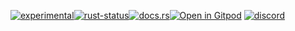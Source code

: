 <!--{ generate.module_header.start() }-->
 [![experimental](https://raster.shields.io/static/v1?label=&message=experimental&color=orange)](https://github.com/emersion/stability-badges#experimental)[![rust-status](https://github.com/Wandalen/wTools/actions/workflows/module_test_experimental_b_push.yml/badge.svg)](https://github.com/Wandalen/wTools/actions/workflows/module_test_experimental_b_push.yml)[![docs.rs](https://img.shields.io/docsrs/test_experimental_b?color=e3e8f0&logo=docs.rs)](https://docs.rs/test_experimental_b)[![Open in Gitpod](https://raster.shields.io/static/v1?label=try&message=online&color=eee&logo=gitpod&logoColor=eee)](https://gitpod.io/#RUN_PATH=.,SAMPLE_FILE=sample%2Frust%2Ftest_experimental_b_trivial%2Fsrc%2Fmain.rs,RUN_POSTFIX=--example%20test_experimental_b_trivial/https://github.com/Wandalen/wTools)
[![discord](https://img.shields.io/discord/872391416519737405?color=eee&logo=discord&logoColor=eee&label=ask)](https://discord.gg/m3YfbXpUUY)
<!--{ generate.module_header.end }-->
